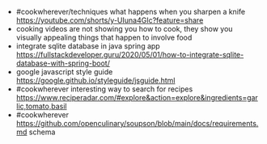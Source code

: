 - #cookwherever/techniques what happens when you sharpen a knife https://youtube.com/shorts/y-UIuna4GIc?feature=share
- cooking videos are not showing you how to cook, they show you visually appealing things that happen to involve food
- integrate sqlite database in java spring app https://fullstackdeveloper.guru/2020/05/01/how-to-integrate-sqlite-database-with-spring-boot/
- google javascript style guide https://google.github.io/styleguide/jsguide.html
- #cookwherever interesting way to search for recipes https://www.reciperadar.com/#explore&action=explore&ingredients=garlic,tomato,basil
- #cookwherever https://github.com/openculinary/soupson/blob/main/docs/requirements.md schema